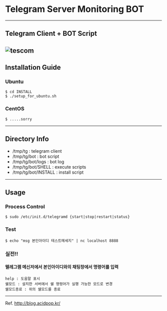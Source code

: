 # Telegram Server Monitoring BOT
---
## Telegram Client + BOT Script
![tescom](https://en.gravatar.com/userimage/96759029/aa4308f795041de37cc2fedf0d1071ca?size=128)
---
## Installation Guide
### Ubuntu
```shell
$ cd INSTALL
$ ./setup_for_ubuntu.sh
```
### CentOS
```shell
$ .....sorry 
```
---
## Directory Info
- /tmp/tg             : telegram client
- /tmp/tg/bot         : bot script
- /tmp/tg/bot/logs    : bot log 
- /tmp/tg/bot/SHELL   : execute scripts
- /tmp/tg/bot/INSTALL : install script  
  
---
## Usage
### Process Control
```shell
$ sudo /etc/init.d/telegramd {start|stop|restart|status}
```  
### Test
```shell
$ echo "msg 본인아이디 테스트메세지" | nc localhost 8888
```  
### 실전!!
#### 텔레그램 메신저에서 본인아이디와의 채팅창에서 명령어를 입력
```shell
help : 도움말 표시
쉘모드 : 설치한 서버에서 쉘 명령어가 실행 가능한 모드로 변경
쉘모드종료 : 위의 쉘모드를 종료
```
---

Ref. http://blog.acidpop.kr/
